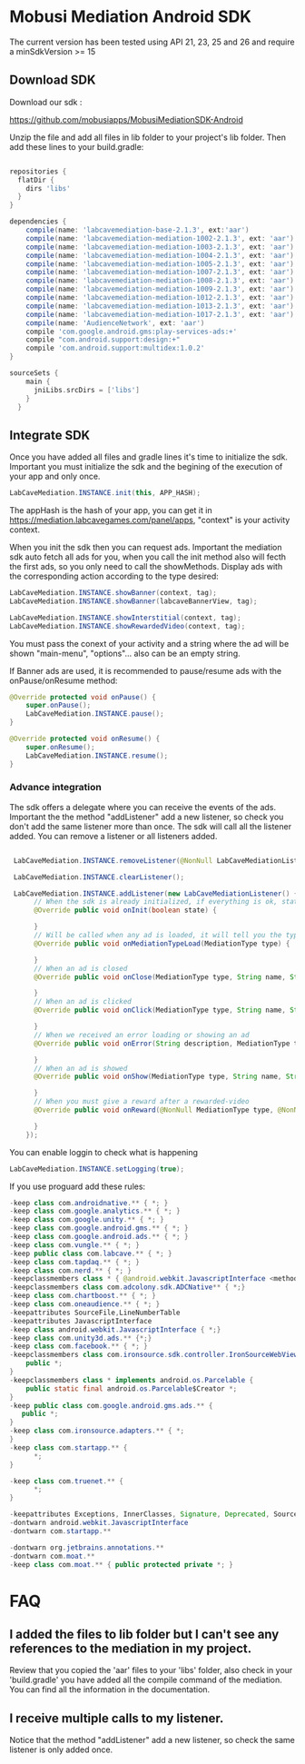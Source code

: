 Mobusi Mediation Android SDK
=====
The current version has been tested using API 21, 23, 25 and 26 and require a minSdkVersion >= 15
## Download SDK

Download our sdk :

https://github.com/mobusiapps/MobusiMediationSDK-Android

Unzip the file and add all files in lib folder to your project's lib folder. Then add these lines to your build.gradle:

```gradle

repositories {
  flatDir {
    dirs 'libs'
  }
}

dependencies {
    compile(name: 'labcavemediation-base-2.1.3', ext:'aar')
    compile(name: 'labcavemediation-mediation-1002-2.1.3', ext: 'aar')
    compile(name: 'labcavemediation-mediation-1003-2.1.3', ext: 'aar')
    compile(name: 'labcavemediation-mediation-1004-2.1.3', ext: 'aar')
    compile(name: 'labcavemediation-mediation-1005-2.1.3', ext: 'aar')
    compile(name: 'labcavemediation-mediation-1007-2.1.3', ext: 'aar')
    compile(name: 'labcavemediation-mediation-1008-2.1.3', ext: 'aar')
    compile(name: 'labcavemediation-mediation-1009-2.1.3', ext: 'aar')
    compile(name: 'labcavemediation-mediation-1012-2.1.3', ext: 'aar')
    compile(name: 'labcavemediation-mediation-1013-2.1.3', ext: 'aar')
    compile(name: 'labcavemediation-mediation-1017-2.1.3', ext: 'aar')
    compile(name: 'AudienceNetwork', ext: 'aar')
    compile 'com.google.android.gms:play-services-ads:+'
    compile "com.android.support:design:+"
    compile 'com.android.support:multidex:1.0.2'
}

sourceSets {
    main {
      jniLibs.srcDirs = ['libs']
    }
  }
```

## Integrate SDK

Once you have added all files and gradle lines it's time to initialize the sdk. Important you must initialize the sdk and the begining of the execution of your app and only once.


```java
LabCaveMediation.INSTANCE.init(this, APP_HASH);
```
The appHash is the hash of your app, you can get it in https://mediation.labcavegames.com/panel/apps, "context" is your activity context.

When you init the sdk then you can request ads. Important the mediation sdk auto fetch all ads for you, when you call the init method also will fecth the first ads, so you only need to call the showMethods. Display ads with the corresponding action according to the type desired:

```java
LabCaveMediation.INSTANCE.showBanner(context, tag);
LabCaveMediation.INSTANCE.showBanner(labcaveBannerView, tag);

LabCaveMediation.INSTANCE.showInterstitial(context, tag);
LabCaveMediation.INSTANCE.showRewardedVideo(context, tag);
```
You must pass the conext of your activity and a string where the ad will be shown "main-menu", "options"... also can be an empty string.

If Banner ads are used, it is recommended to pause/resume ads with the onPause/onResume
method:

```java
@Override protected void onPause() {
    super.onPause();
    LabCaveMediation.INSTANCE.pause();
}

@Override protected void onResume() {
    super.onResume();
    LabCaveMediation.INSTANCE.resume();
}
```
### Advance integration

The sdk offers a delegate where you can receive the events of the ads. Important the the method "addListener"
add a new listener, so check you don't add the same listener more than once. The sdk will call all the listener added. You can remove a listener or all listeners added.

```java

 LabCaveMediation.INSTANCE.removeListener(@NonNull LabCaveMediationListener listener);

 LabCaveMediation.INSTANCE.clearListener();

 LabCaveMediation.INSTANCE.addListener(new LabCaveMediationListener() {
      // When the sdk is already initialized, if everything is ok, state will be true.
      @Override public void onInit(boolean state) {

      }
      // Will be called when any ad is loaded, it will tell you the type MediationType.BANNER, MediationType.INSTERSTITIAL and MediationType.REWARDED_VIDEO
      @Override public void onMediationTypeLoad(MediationType type) {

      }
      // When an ad is closed
      @Override public void onClose(MediationType type, String name, String extra) {

      }
      // When an ad is clicked
      @Override public void onClick(MediationType type, String name, String extra) {

      }
      // When we received an error loading or showing an ad
      @Override public void onError(String description, MediationType type, String extra) {

      }
      // When an ad is showed
      @Override public void onShow(MediationType type, String name, String extra, Info info) {

      }
      // When you must give a reward after a rewarded-video
      @Override public void onReward(@NonNull MediationType type, @NonNull String name, @NonNull String extra) {

      }
    });
```


You can enable loggin to check what is happening

```java
LabCaveMediation.INSTANCE.setLogging(true);
```

If you use proguard add these rules:

```java
-keep class com.androidnative.** { *; }
-keep class com.google.analytics.** { *; }
-keep class com.google.unity.** { *; }
-keep class com.google.android.gms.** { *; }
-keep class com.google.android.ads.** { *; }
-keep class com.vungle.** { *; }
-keep public class com.labcave.** { *; }
-keep class com.tapdaq.** { *; }
-keep class com.nerd.** { *; }
-keepclassmembers class * { @android.webkit.JavascriptInterface <methods>; }
-keepclassmembers class com.adcolony.sdk.ADCNative** { *;}
-keep class com.chartboost.** { *; }
-keep class com.oneaudience.** { *; }
-keepattributes SourceFile,LineNumberTable
-keepattributes JavascriptInterface
-keep class android.webkit.JavascriptInterface { *;}
-keep class com.unity3d.ads.** {*;}
-keep class com.facebook.** { *; }
-keepclassmembers class com.ironsource.sdk.controller.IronSourceWebView$JSInterface {
    public *;
}
-keepclassmembers class * implements android.os.Parcelable {
    public static final android.os.Parcelable$Creator *;
}
-keep public class com.google.android.gms.ads.** {
   public *;
}
-keep class com.ironsource.adapters.** { *;
}
-keep class com.startapp.** {
      *;
}

-keep class com.truenet.** {
      *;
}

-keepattributes Exceptions, InnerClasses, Signature, Deprecated, SourceFile,LineNumberTable, *Annotation*, EnclosingMethod
-dontwarn android.webkit.JavascriptInterface
-dontwarn com.startapp.**

-dontwarn org.jetbrains.annotations.**
-dontwarn com.moat.**
-keep class com.moat.** { public protected private *; }
```

# FAQ



## I added the files to lib folder but I can't see any references to the mediation in my project.

 Review that you copied the 'aar' files to your 'libs' folder, also check in your 'build.gradle' you have added all the compile command of the mediation. You can find all the information in the documentation.

## I receive multiple calls to my listener.

Notice that the method "addListener" add a new listener, so check the same listener is only added once.
